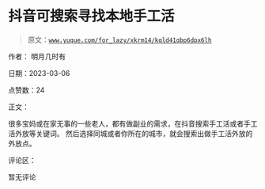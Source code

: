 # 抖音可搜索寻找本地手工活

> 原文：[`www.yuque.com/for_lazy/xkrm14/kqld41qbp6dpx6lh`](https://www.yuque.com/for_lazy/xkrm14/kqld41qbp6dpx6lh)

作者： 明月几时有 

日期：2023-03-06 

点赞数：24 

正文： 

很多宝妈或在家无事的一些老人，都有做副业的需求，在抖音搜索手工活或者手工活外放等关键词。 然后选择同城或者你所在的城市，就会搜索出做手工活外放的外放点。 

评论区： 

暂无评论 

